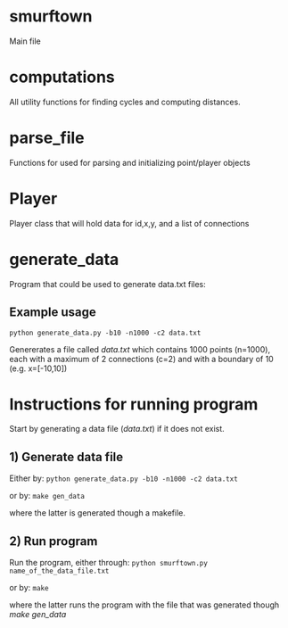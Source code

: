 # smurftown
Main file

# computations
All utility functions for finding cycles and computing distances.

# parse_file
Functions for used for parsing and initializing point/player objects

# Player
Player class that will hold data for id,x,y, and a list of connections

# generate_data
Program that could be used to generate data.txt files: 

## Example usage
`python generate_data.py -b10 -n1000 -c2 data.txt`

Genererates a file called *data.txt* which contains 1000 points (n=1000), each with a maximum of 2 connections (c=2) and with a boundary of 10 (e.g. x=[-10,10])

# Instructions for running program
Start by generating a data file (*data.txt*) if it does not exist.
## 1) Generate data file
Either by:
`python generate_data.py -b10 -n1000 -c2 data.txt`

or by:
`make gen_data`

where the latter is generated though a makefile.
## 2) Run program
Run the program, either through:
`python smurftown.py name_of_the_data_file.txt`

or by:
`make`

where the latter runs the program with the file that was generated though *make gen_data*


